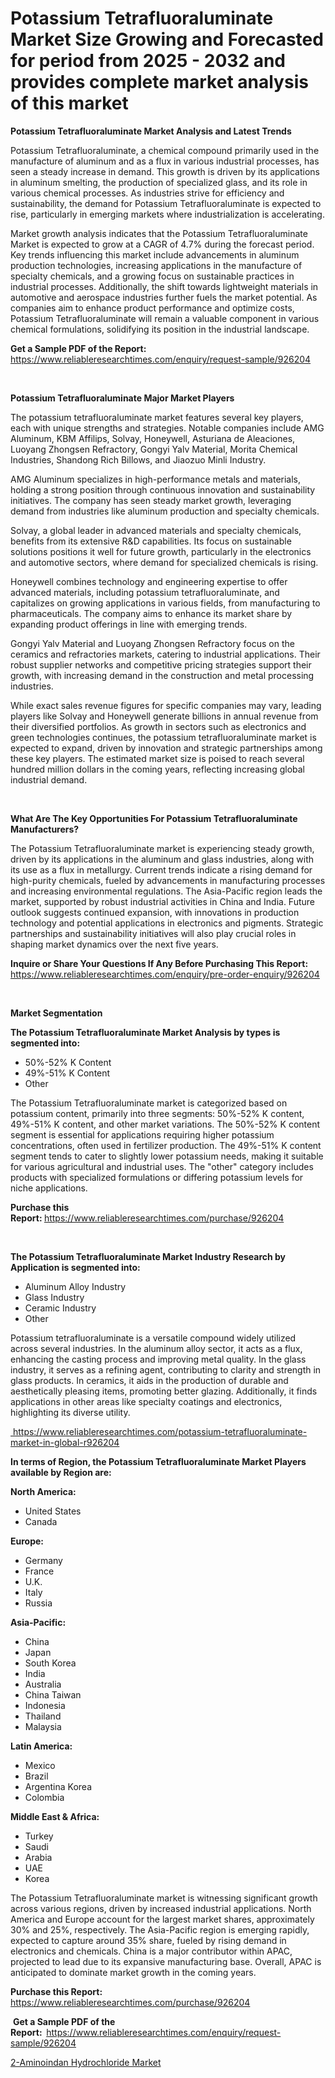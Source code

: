 <p><h1>Potassium Tetrafluoraluminate Market Size Growing and Forecasted for period from 2025 - 2032 and provides complete market analysis of this market</h1></p><p><strong>Potassium Tetrafluoraluminate Market Analysis and Latest Trends</strong></p>
<p><p>Potassium Tetrafluoraluminate, a chemical compound primarily used in the manufacture of aluminum and as a flux in various industrial processes, has seen a steady increase in demand. This growth is driven by its applications in aluminum smelting, the production of specialized glass, and its role in various chemical processes. As industries strive for efficiency and sustainability, the demand for Potassium Tetrafluoraluminate is expected to rise, particularly in emerging markets where industrialization is accelerating.</p><p>Market growth analysis indicates that the Potassium Tetrafluoraluminate Market is expected to grow at a CAGR of 4.7% during the forecast period. Key trends influencing this market include advancements in aluminum production technologies, increasing applications in the manufacture of specialty chemicals, and a growing focus on sustainable practices in industrial processes. Additionally, the shift towards lightweight materials in automotive and aerospace industries further fuels the market potential. As companies aim to enhance product performance and optimize costs, Potassium Tetrafluoraluminate will remain a valuable component in various chemical formulations, solidifying its position in the industrial landscape.</p></p>
<p><strong>Get a Sample PDF of the Report:&nbsp;</strong> <a href="https://www.reliableresearchtimes.com/enquiry/request-sample/926204?utm_campaign=3326&utm_medium=2&utm_source=Github&utm_content=ia&utm_term=24032025&utm_id=potassium-tetrafluoraluminate">https://www.reliableresearchtimes.com/enquiry/request-sample/926204</a></p>
<p>&nbsp;</p>
<p><strong>Potassium Tetrafluoraluminate Major Market Players</strong></p>
<p><p>The potassium tetrafluoraluminate market features several key players, each with unique strengths and strategies. Notable companies include AMG Aluminum, KBM Affilips, Solvay, Honeywell, Asturiana de Aleaciones, Luoyang Zhongsen Refractory, Gongyi Yalv Material, Morita Chemical Industries, Shandong Rich Billows, and Jiaozuo Minli Industry.</p><p>AMG Aluminum specializes in high-performance metals and materials, holding a strong position through continuous innovation and sustainability initiatives. The company has seen steady market growth, leveraging demand from industries like aluminum production and specialty chemicals.</p><p>Solvay, a global leader in advanced materials and specialty chemicals, benefits from its extensive R&D capabilities. Its focus on sustainable solutions positions it well for future growth, particularly in the electronics and automotive sectors, where demand for specialized chemicals is rising.</p><p>Honeywell combines technology and engineering expertise to offer advanced materials, including potassium tetrafluoraluminate, and capitalizes on growing applications in various fields, from manufacturing to pharmaceuticals. The company aims to enhance its market share by expanding product offerings in line with emerging trends.</p><p>Gongyi Yalv Material and Luoyang Zhongsen Refractory focus on the ceramics and refractories markets, catering to industrial applications. Their robust supplier networks and competitive pricing strategies support their growth, with increasing demand in the construction and metal processing industries.</p><p>While exact sales revenue figures for specific companies may vary, leading players like Solvay and Honeywell generate billions in annual revenue from their diversified portfolios. As growth in sectors such as electronics and green technologies continues, the potassium tetrafluoraluminate market is expected to expand, driven by innovation and strategic partnerships among these key players. The estimated market size is poised to reach several hundred million dollars in the coming years, reflecting increasing global industrial demand.</p></p>
<p>&nbsp;</p>
<p><strong>What Are The Key Opportunities For Potassium Tetrafluoraluminate Manufacturers?</strong></p>
<p><p>The Potassium Tetrafluoraluminate market is experiencing steady growth, driven by its applications in the aluminum and glass industries, along with its use as a flux in metallurgy. Current trends indicate a rising demand for high-purity chemicals, fueled by advancements in manufacturing processes and increasing environmental regulations. The Asia-Pacific region leads the market, supported by robust industrial activities in China and India. Future outlook suggests continued expansion, with innovations in production technology and potential applications in electronics and pigments. Strategic partnerships and sustainability initiatives will also play crucial roles in shaping market dynamics over the next five years.</p></p>
<p><strong>Inquire or Share Your Questions If Any Before Purchasing This Report:</strong> <a href="https://www.reliableresearchtimes.com/enquiry/pre-order-enquiry/926204?utm_campaign=3326&utm_medium=2&utm_source=Github&utm_content=ia&utm_term=24032025&utm_id=potassium-tetrafluoraluminate">https://www.reliableresearchtimes.com/enquiry/pre-order-enquiry/926204</a></p>
<p>&nbsp;</p>
<p><strong>Market Segmentation</strong></p>
<p><strong>The Potassium Tetrafluoraluminate Market Analysis by types is segmented into:</strong></p>
<p><ul><li>50%-52% K Content</li><li>49%-51% K Content</li><li>Other</li></ul></p>
<p><p>The Potassium Tetrafluoraluminate market is categorized based on potassium content, primarily into three segments: 50%-52% K content, 49%-51% K content, and other market variations. The 50%-52% K content segment is essential for applications requiring higher potassium concentrations, often used in fertilizer production. The 49%-51% K content segment tends to cater to slightly lower potassium needs, making it suitable for various agricultural and industrial uses. The "other" category includes products with specialized formulations or differing potassium levels for niche applications.</p></p>
<p><strong>Purchase this Report:&nbsp;</strong><a href="https://www.reliableresearchtimes.com/purchase/926204?utm_campaign=3326&utm_medium=2&utm_source=Github&utm_content=ia&utm_term=24032025&utm_id=potassium-tetrafluoraluminate">https://www.reliableresearchtimes.com/purchase/926204</a></p>
<p>&nbsp;</p>
<p><strong>The Potassium Tetrafluoraluminate Market Industry Research by Application is segmented into:</strong></p>
<p><ul><li>Aluminum Alloy Industry</li><li>Glass Industry</li><li>Ceramic Industry</li><li>Other</li></ul></p>
<p><p>Potassium tetrafluoraluminate is a versatile compound widely utilized across several industries. In the aluminum alloy sector, it acts as a flux, enhancing the casting process and improving metal quality. In the glass industry, it serves as a refining agent, contributing to clarity and strength in glass products. In ceramics, it aids in the production of durable and aesthetically pleasing items, promoting better glazing. Additionally, it finds applications in other areas like specialty coatings and electronics, highlighting its diverse utility.</p></p>
<p><a href="https://www.reliableresearchtimes.com/potassium-tetrafluoraluminate-market-in-global-r926204?utm_campaign=3326&utm_medium=2&utm_source=Github&utm_content=ia&utm_term=24032025&utm_id=potassium-tetrafluoraluminate">&nbsp;https://www.reliableresearchtimes.com/potassium-tetrafluoraluminate-market-in-global-r926204</a></p>
<p><strong>In terms of Region, the Potassium Tetrafluoraluminate Market Players available by Region are:</strong></p>
<p>
    <p> <strong> North America: </strong>
        <ul>
            <li>United States</li>
            <li>Canada</li>
        </ul>
        </p> 
    <p> <strong> Europe: </strong>
        <ul>
            <li>Germany</li>
            <li>France</li>
            <li>U.K.</li>
            <li>Italy</li>
            <li>Russia</li>
        </ul>
        </p> 
    <p> <strong> Asia-Pacific: </strong>
        <ul>
            <li>China</li>
            <li>Japan</li>
            <li>South Korea</li>
            <li>India</li>
            <li>Australia</li>
            <li>China Taiwan</li>
            <li>Indonesia</li>
            <li>Thailand</li>
            <li>Malaysia</li>
        </ul>
        </p> 
    <p> <strong> Latin America: </strong>
        <ul>
            <li>Mexico</li>
            <li>Brazil</li>
            <li>Argentina Korea</li>
            <li>Colombia</li>
        </ul>
        </p> 
    <p> <strong> Middle East & Africa: </strong>
        <ul>
            <li>Turkey</li>
            <li>Saudi</li>
            <li>Arabia</li>
            <li>UAE</li>
            <li>Korea</li>
        </ul>
    </p>
    </p>
<p><p>The Potassium Tetrafluoraluminate market is witnessing significant growth across various regions, driven by increased industrial applications. North America and Europe account for the largest market shares, approximately 30% and 25%, respectively. The Asia-Pacific region is emerging rapidly, expected to capture around 35% share, fueled by rising demand in electronics and chemicals. China is a major contributor within APAC, projected to lead due to its expansive manufacturing base. Overall, APAC is anticipated to dominate market growth in the coming years.</p></p>
<p><strong>Purchase this Report: </strong><a href="https://www.reliableresearchtimes.com/purchase/926204?utm_campaign=3326&utm_medium=2&utm_source=Github&utm_content=ia&utm_term=24032025&utm_id=potassium-tetrafluoraluminate">https://www.reliableresearchtimes.com/purchase/926204</a></p>
<p>&nbsp;<strong>Get a Sample PDF of the Report:&nbsp;&nbsp;</strong><a href="https://www.reliableresearchtimes.com/enquiry/request-sample/926204?utm_campaign=3326&utm_medium=2&utm_source=Github&utm_content=ia&utm_term=24032025&utm_id=potassium-tetrafluoraluminate">https://www.reliableresearchtimes.com/enquiry/request-sample/926204</a></p>
<p><strong></strong></p>
<p><p><a href="https://github.com/cobinaydin13/Market-Research-Report-List-1/blob/main/2-aminoindan-hydrochloride-market.md?utm_campaign=3326&utm_medium=2&utm_source=Github&utm_content=ia&utm_term=24032025&utm_id=potassium-tetrafluoraluminate">2-Aminoindan Hydrochloride Market</a></p></p>
